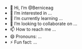 - 👋 Hi, I’m @Berniceag
- 👀 I’m interested in ...
- 🌱 I’m currently learning ...
- 💞️ I’m looking to collaborate on ...
- 📫 How to reach me ...
- 😄 Pronouns: ...
- ⚡ Fun fact: ...

<!---
Berniceag/Berniceag is a ✨ special ✨ repository because its `README.md` (this file) appears on your GitHub profile.
You can click the Preview link to take a look at your changes.
--->
